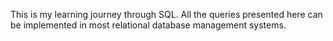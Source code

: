 
This is my learning journey through SQL. All the queries presented here can be implemented in most relational database management systems.
